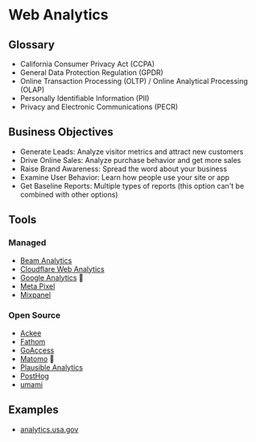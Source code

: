 # Web Analytics

## Glossary

- California Consumer Privacy Act (CCPA)
- General Data Protection Regulation (GPDR)
- Online Transaction Processing (OLTP) / Online Analytical Processing (OLAP)
- Personally Identifiable Information (PII)
- Privacy and Electronic Communications (PECR)

<!--
ePrivacy
Agg. Data
-->

## Business Objectives

- Generate Leads: Analyze visitor metrics and attract new customers
- Drive Online Sales: Analyze purchase behavior and get more sales
- Raise Brand Awareness: Spread the word about your business
- Examine User Behavior: Learn how people use your site or app
- Get Baseline Reports: Multiple types of reports (this option can't be combined with other options)

## Tools

### Managed

- [Beam Analytics](https://beamanalytics.io)
- [Cloudflare Web Analytics](/cloudflare/web-analytics.md)
- [Google Analytics](/google/analytics.md) 🌟
- [Meta Pixel](https://facebook.com/business/tools/meta-pixel)
- [Mixpanel](/mixpanel.md)

<!--
Statcounter
Firebase
Clicky
Flurry Analytics
Unity Analytics

https://pirsch.io
https://simpleanalytics.com
https://gosquared.com
-->

### Open Source

- [Ackee](/ackee.md)
- [Fathom](/fathom.md)
- [GoAccess](/goaccess.md)
- [Matomo](/matomo/README.md) 🌟
- [Plausible Analytics](/plausible-analytics.md)
- [PostHog](/posthog.md)
- [umami](https://github.com/mikecao/umami)

<!--
https://github.com/withbeacon/beacon
-->

## Examples

- [analytics.usa.gov](https://analytics.usa.gov)
